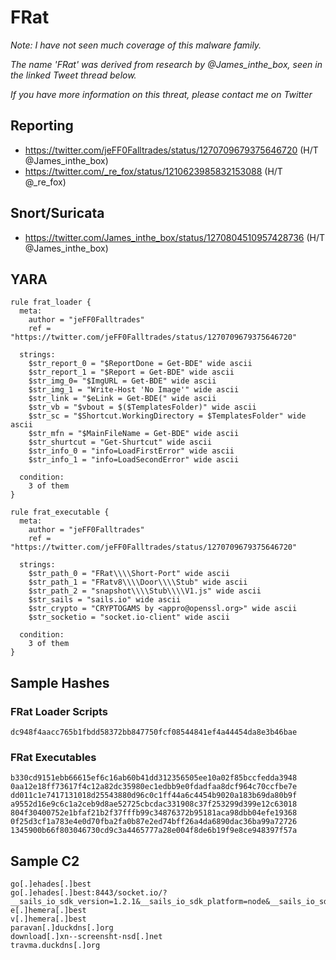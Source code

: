 # FRat

*Note: I have not seen much coverage of this malware family.*

*The name 'FRat' was derived from research by @James_inthe_box, seen in the linked Tweet thread below.*

*If you have more information on this threat, please contact me on Twitter*
 

## Reporting
* https://twitter.com/jeFF0Falltrades/status/1270709679375646720 (H/T @James_inthe_box)
* https://twitter.com/_re_fox/status/1210623985832153088 (H/T @_re_fox)

## Snort/Suricata
* https://twitter.com/James_inthe_box/status/1270804510957428736 (H/T @James_inthe_box)

## YARA
```yara
rule frat_loader {
  meta:
    author = "jeFF0Falltrades"
    ref = "https://twitter.com/jeFF0Falltrades/status/1270709679375646720"

  strings:
    $str_report_0 = "$ReportDone = Get-BDE" wide ascii 
    $str_report_1 = "$Report = Get-BDE" wide ascii 
    $str_img_0= "$ImgURL = Get-BDE" wide ascii 
    $str_img_1 = "Write-Host 'No Image'" wide ascii 
    $str_link = "$eLink = Get-BDE(" wide ascii 
    $str_vb = "$vbout = $($TemplatesFolder)" wide ascii 
    $str_sc = "$Shortcut.WorkingDirectory = $TemplatesFolder" wide ascii 
    $str_mfn = "$MainFileName = Get-BDE" wide ascii 
    $str_shurtcut = "Get-Shurtcut" wide ascii 
    $str_info_0 = "info=LoadFirstError" wide ascii 
    $str_info_1 = "info=LoadSecondError" wide ascii 

  condition:
    3 of them
}

rule frat_executable {
  meta:
    author = "jeFF0Falltrades"
    ref = "https://twitter.com/jeFF0Falltrades/status/1270709679375646720"

  strings:
    $str_path_0 = "FRat\\\\Short-Port" wide ascii
    $str_path_1 = "FRatv8\\\\Door\\\\Stub" wide ascii 
    $str_path_2 = "snapshot\\\\Stub\\\\V1.js" wide ascii 
    $str_sails = "sails.io" wide ascii 
    $str_crypto = "CRYPTOGAMS by <appro@openssl.org>" wide ascii 
    $str_socketio = "socket.io-client" wide ascii 

  condition:
    3 of them
}
```

## Sample Hashes
### FRat Loader Scripts
```
dc948f4aacc765b1fbdd58372bb847750fcf08544841ef4a44454da8e3b46bae
```

### FRat Executables
```
b330cd9151ebb66615ef6c16ab60b41dd312356505ee10a02f85bccfedda3948
0aa12e18ff73617f4c12a82dc35980ec1edbb9e0fdadfaa8dcf964c70ccfbe7e
dd011c1e7417131018d25543880d96c0c1ff44a6c4454b9020a183b69da80b9f
a9552d16e9c6c1a2ceb9d8ae52725cbcdac331908c37f253299d399e12c63018
804f30400752e1bfaf21b2f37fffb99c34876372b95181aca98dbb04efe19368
0f25d3cf1a783e4e0d70fba2fa0b87e2ed74bff26a4da6890dac36ba99a72726
1345900b66f803046730cd9c3a4465777a28e004f8de6b19f9e8ce948397f57a
```

## Sample C2 
```
go[.]ehades[.]best
go[.]ehades[.]best:8443/socket.io/?__sails_io_sdk_version=1.2.1&__sails_io_sdk_platform=node&__sails_io_sdk_language=javascript&EIO=3&transport=websocket
e[.]hemera[.]best
v[.]hemera[.]best
paravan[.]duckdns[.]org
download[.]xn--screensht-nsd[.]net
travma.duckdns[.]org
```
